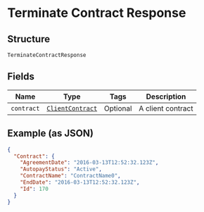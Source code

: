 
# Terminate Contract Response

## Structure

`TerminateContractResponse`

## Fields

| Name | Type | Tags | Description |
|  --- | --- | --- | --- |
| `contract` | [`ClientContract`](../../doc/models/client-contract.md) | Optional | A client contract |

## Example (as JSON)

```json
{
  "Contract": {
    "AgreementDate": "2016-03-13T12:52:32.123Z",
    "AutopayStatus": "Active",
    "ContractName": "ContractName0",
    "EndDate": "2016-03-13T12:52:32.123Z",
    "Id": 170
  }
}
```


